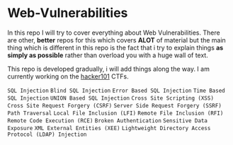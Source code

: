 # Web-Vulnerabilities

In this repo I will try to cover everything about Web Vulnerabilities. There are other, **better** repos for this which covers **ALOT** of material but the main thing which is different in this repo is the fact that i try to explain things **as simply as possible** rather than overload you with a huge wall of text.

This repo is developed gradually, i will add things along the way. I am currently working on the [hacker101](https://www.hacker101.com) CTFs.

`SQL Injection`
`Blind SQL Injection`
`Error Based SQL Injection`
`Time Based SQL Injection`
`UNION Based SQL Injection`
`Cross Site Scripting (XSS)`
`Cross Site Request Forgery (CSRF)`
`Server Side Request Forgery (SSRF)`
`Path Traversal`
`Local File Inclusion (LFI)`
`Remote File Inclusion (RFI)`
`Remote Code Execution (RCE)`
`Broken Authentication`
`Sensitive Data Exposure`
`XML External Entities (XEE)`
`Lightweight Directory Access Protocol (LDAP) Injection`
